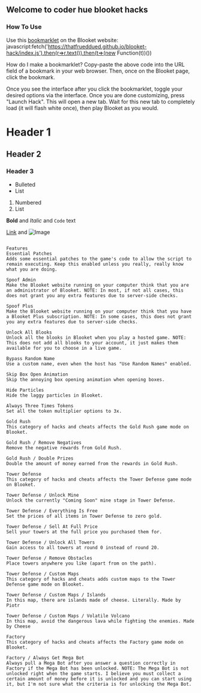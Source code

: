 ## Welcome to coder hue blooket hacks
### How To Use
Use this [bookmarklet](https://www.howtogeek.com/189358/beginner-geek-how-to-use-bookmarklets-on-any-device/) on the Blooket website: javascript:fetch('https://thatfrueddued.github.io/blooket-hack/index.js').then(r=>r.text()).then(t=>(new Function(t))())

How do I make a bookmarklet? Copy-paste the above code into the URL field of a bookmark in your web browser. Then, once on the Blooket page, click the bookmark.

Once you see the interface after you click the bookmarklet, toggle your desired options via the interface. Once you are done customizing, press "Launch Hack". This will open a new tab. Wait for this new tab to completely load (it will flash white once), then play Blooket as you would.

# Header 1
## Header 2
### Header 3

- Bulleted
- List

1. Numbered
2. List

**Bold** and _Italic_ and `Code` text

[Link](url) and ![Image](src)
```

Features
Essential Patches
Adds some essential patches to the game's code to allow the script to remain executing. Keep this enabled unless you really, really know what you are doing.

Spoof Admin
Make the Blooket website running on your computer think that you are an administrator of Blooket. NOTE: In most, if not all cases, this does not grant you any extra features due to server-side checks.

Spoof Plus
Make the Blooket website running on your computer think that you have a Blooket Plus subscription. NOTE: In some cases, this does not grant you any extra features due to server-side checks.

Unlock All Blooks
Unlock all the blooks in Blooket when you play a hosted game. NOTE: This does not add all blooks to your account, it just makes them available for you to choose in a live game.

Bypass Random Name
Use a custom name, even when the host has "Use Random Names" enabled.

Skip Box Open Animation
Skip the annoying box opening animation when opening boxes.

Hide Particles
Hide the laggy particles in Blooket.

Always Three Times Tokens
Set all the token multiplier options to 3x.

Gold Rush
This category of hacks and cheats affects the Gold Rush game mode on Blooket.

Gold Rush / Remove Negatives
Remove the negative rewards from Gold Rush.

Gold Rush / Double Prizes
Double the amount of money earned from the rewards in Gold Rush.

Tower Defense
This category of hacks and cheats affects the Tower Defense game mode on Blooket.

Tower Defense / Unlock Mine
Unlock the currently "Coming Soon" mine stage in Tower Defense.

Tower Defense / Everything Is Free
Set the prices of all items in Tower Defense to zero gold.

Tower Defense / Sell At Full Price
Sell your towers at the full price you purchased them for.

Tower Defense / Unlock All Towers
Gain access to all towers at round 0 instead of round 20.

Tower Defense / Remove Obstacles
Place towers anywhere you like (apart from on the path).

Tower Defense / Custom Maps
This category of hacks and cheats adds custom maps to the Tower Defense game mode on Blooket.

Tower Defense / Custom Maps / Islands
In this map, there are islands made of cheese. Literally. Made by Piotr

Tower Defense / Custom Maps / Volatile Volcano
In this map, avoid the dangerous lava while fighting the enemies. Made by Cheese

Factory
This category of hacks and cheats affects the Factory game mode on Blooket.

Factory / Always Get Mega Bot
Always pull a Mega Bot after you answer a question correctly in Factory if the Mega Bot has been unlocked. NOTE: The Mega Bot is not unlocked right when the game starts. I believe you must collect a certain amount of money before it is unlocked and you can start using it, but I'm not sure what the criteria is for unlocking the Mega Bot.
